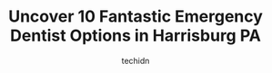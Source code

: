 ---
layout: ampstory
image: https://i0.wp.com/www.depkes.org/wp-content/uploads/2023/06/emergency-dentist-0-in-harrisburg-pa-1685815744.png?resize=640,853
author: techidn
featured: false
description: Discover the impressive array of Emergency Dentist options in Harrisburg PA, where you can find 10 of the largest Emergency Dentist establishments in the area. From renowned classics to hidd
title: Uncover 10 Fantastic Emergency Dentist Options in Harrisburg PA
cover:
   title: Uncover 10 Fantastic Emergency Dentist Options in Harrisburg PA
   subtitle: Rickpate
   background: https://www.depkes.org/wp-content/uploads/2023/06/emergency-dentist-0-in-harrisburg-pa-1685815744.png

pages: 
 - layout: thirds
   top: <h1>#1 American Dental Care</h1>
   bottom: "<p>I visited ADC for the 1st time and was greeted by friendly staff. The waiting room was very comfortable and clean. Barbara, the dental hygienist brought me in for x-rays </p>"
   background: https://www.depkes.org/wp-content/uploads/2023/06/emergency-dentist-1-in-harrisburg-pa-1685815745.jpeg
   backgroundblur: true
 - layout: thirds
   top: <h1>#2 Dental Care of Harrisburg</h1>
   bottom: "<p>Courteous staff. Visited the clinic to get my crown replacement. The overall experience has been very nice and was done in timely manner. I would definitely recommend thi</p>"
   background: https://www.depkes.org/wp-content/uploads/2023/06/emergency-dentist-2-in-harrisburg-pa-1685815746.jpeg
   cta:
      link: https://www.depkes.org/blog/uncover-10-fantastic-emergency-dentist-options-in-harrisburg-pa/
      text: Uncover 10 Fantastic Emergency Dentist Options in Harrisburg PA
 - layout: thirds
   top: <h1>#3 Harrisburg Dental Health Associates</h1>
   bottom: "<p>2111 N 2nd St, Harrisburg, PA 17110, United States</p>"
   background: https://www.depkes.org/wp-content/uploads/2023/06/emergency-dentist-3-in-harrisburg-pa-1685815746.jpeg
   cta:
      link: https://www.depkes.org/blog/uncover-10-fantastic-emergency-dentist-options-in-harrisburg-pa/
      text: Uncover 10 Fantastic Emergency Dentist Options in Harrisburg PA
 - layout: thirds
   top: <h1>#4 Poplar Family Dentistry</h1>
   bottom: "<p>650 Poplar Church Rd, Camp Hill, PA 17011, United States</p>"
   background: https://images.unsplash.com/photo-1536745287225-21d689278fd1?ixlib=rb-4.0.3&ixid=MnwxMjA3fDB8MHxwaG90by1wYWdlfHx8fGVufDB8fHx8&auto=format&fit=crop&w=640&h=853&q=80
   cta:
      link: https://www.depkes.org/blog/uncover-10-fantastic-emergency-dentist-options-in-harrisburg-pa/
      text: Uncover 10 Fantastic Emergency Dentist Options in Harrisburg PA
 - layout: thirds
   top: <h1>#5 Capitol Dental Care</h1>
   bottom: "<p>4700 Union Deposit Rd #210, Harrisburg, PA 17111, United States</p>"
   background: https://images.unsplash.com/photo-1496096265110-f83ad7f96608?ixlib=rb-4.0.3&ixid=MnwxMjA3fDB8MHxwaG90by1wYWdlfHx8fGVufDB8fHx8&auto=format&fit=crop&w=640&h=853&q=80
   cta:
      link: https://www.depkes.org/blog/uncover-10-fantastic-emergency-dentist-options-in-harrisburg-pa/
      text: Uncover 10 Fantastic Emergency Dentist Options in Harrisburg PA
 - layout: thirds
   top: <h1>#6 Smiles by Shannon Dental</h1>
   bottom: "<p>4400 Deer Path Rd Suite 101, Harrisburg, PA 17110, United States</p>"
   background: https://images.unsplash.com/photo-1540457036297-448b6b99e91c?ixlib=rb-4.0.3&ixid=MnwxMjA3fDB8MHxwaG90by1wYWdlfHx8fGVufDB8fHx8&auto=format&fit=crop&w=640&h=853&q=80
   cta:
      link: https://www.depkes.org/blog/uncover-10-fantastic-emergency-dentist-options-in-harrisburg-pa/
      text: Uncover 10 Fantastic Emergency Dentist Options in Harrisburg PA
 - layout: thirds
   top: <h1>#7 Center City Dental Care</h1>
   bottom: "<p>227 Pine St, Harrisburg, PA 17101, United States</p>"
   background: https://images.unsplash.com/photo-1591393223703-56fe1347ac62?ixlib=rb-4.0.3&ixid=MnwxMjA3fDB8MHxwaG90by1wYWdlfHx8fGVufDB8fHx8&auto=format&fit=crop&w=640&h=853&q=80
   cta:
      link: https://www.depkes.org/blog/uncover-10-fantastic-emergency-dentist-options-in-harrisburg-pa/
      text: Uncover 10 Fantastic Emergency Dentist Options in Harrisburg PA
 - layout: thirds
   middle: Continue reading...
   background: https://images.unsplash.com/photo-1527066579998-dbbae57f45ce?ixlib=rb-4.0.3&ixid=MnwxMjA3fDB8MHxwaG90by1wYWdlfHx8fGVufDB8fHx8&auto=format&fit=crop&w=640&h=853&q=80
   cta:
      link: https://www.depkes.org/blog/uncover-10-fantastic-emergency-dentist-options-in-harrisburg-pa/
      text: Uncover 10 Fantastic Emergency Dentist Options in Harrisburg PA
      
---